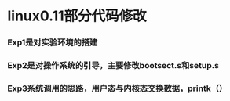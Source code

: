 # linux0.11部分代码修改
### Exp1是对实验环境的搭建
### Exp2是对操作系统的引导，主要修改bootsect.s和setup.s
### Exp3系统调用的思路，用户态与内核态交换数据，printk（）
